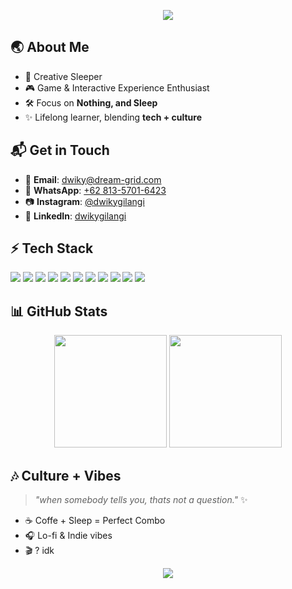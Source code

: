 <!-- Banner / Header -->
<p align="center">
  <img src="https://capsule-render.vercel.app/api?type=wave&color=gradient&height=200&section=header&text=Hi%20👋%2C%20I'm%20Dwiky%20Gilang&fontSize=40&fontAlignY=35&animation=twinkling" />
</p>



## 🌏 About Me  
- 🎨 Creative Sleeper  
- 🎮 Game & Interactive Experience Enthusiast  
- 🛠️ Focus on **Nothing, and Sleep**  
- ✨ Lifelong learner, blending **tech + culture**  



## 📬 Get in Touch  
- 📧 **Email**: [dwiky@dream-grid.com](mailto:dwiky@dream-grid.com)  
- 📱 **WhatsApp**: [+62 813-5701-6423](https://wa.me/6281357016423)  
- 📷 **Instagram**: [@dwikygilangi](https://instagram.com/dwikygilangi)  
- 💼 **LinkedIn**: [dwikygilangi](https://www.linkedin.com/in/dwikygilangi/)  



## ⚡ Tech Stack  
<p align="left">
  <img src="https://img.shields.io/badge/Code-Python-blue?logo=python" />
  <img src="https://img.shields.io/badge/Code-Unity-black?logo=unity" />
  <img src="https://img.shields.io/badge/Code-Laravel-red?logo=laravel" />
  <img src="https://img.shields.io/badge/Code-OpenCV-green?logo=opencv" />
  <img src="https://img.shields.io/badge/IoT-ESP32-orange?logo=espressif" />
  <img src="https://img.shields.io/badge/Automation-n8n-pink?logo=n8n" />
  <img src="https://img.shields.io/badge/Automation-DiscordBot-7289da?logo=discord" />
  <img src="https://img.shields.io/badge/Render-OpenCue-00bcd4" />
  <img src="https://img.shields.io/badge/Render-Kitsu-9c27b0" />
  <img src="https://img.shields.io/badge/AI-PythonBrain-yellow?logo=tensorflow" />
  <img src="https://img.shields.io/badge/Design-Blender-orange?logo=blender" />
</p>



## 📊 GitHub Stats  
<p align="center">
  <img src="https://github-readme-stats.vercel.app/api?username=dwikygilang&show_icons=true&theme=tokyonight" height="180em" />
  <img src="https://github-readme-streak-stats.herokuapp.com/?user=dwikygilang&theme=tokyonight" height="180em" />
</p>



## 🎶 Culture + Vibes  
> *"when somebody tells you, thats not a question."* ✨  
- ☕ Coffe + Sleep = Perfect Combo  
- 🎧 Lo-fi & Indie vibes  
- 🎬 ? idk  



<!-- Footer -->
<p align="center">
  <img src="https://capsule-render.vercel.app/api?type=wave&color=gradient&height=150&section=footer&animation=twinkling" />
</p>

